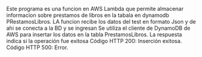 Este programa es una funcion en AWS Lambda que permite 
almacenar informacion sobre prestamos de libros en la 
tabala en dynamodb PRestamosLibros. LA funcion recibe los datos 
del test en formato Json y de ahi se conecta a la BD y se
ingresan 
Se utiliza el cliente de DynamoDB de AWS para insertar
los datos en la tabla PrestamosLibros.
La respuesta indica si la operación fue exitosa
Código HTTP 200: Inserción exitosa.
Código HTTP 500: Error.

